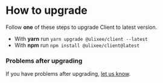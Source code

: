 # How to upgrade

Follow **one** of these steps to upgrade Client to latest version.

- With **yarn** run `yarn upgrade @ulixee/client --latest`
- With **npm** run `npm install @ulixee/client@latest`

### Problems after upgrading

If you have problems after upgrading, [let us know](https://github.com/ulixee/platform/issues).
